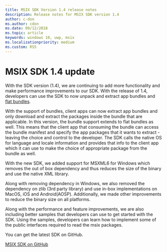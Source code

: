 ```yaml
---
title: MSIX SDK Version 1.4 release notes
description: Release notes for MSIX SDK version 1.4
author: c-don
ms.author: cdon
ms.date: 09/12/2018
ms.topic: article
keywords: windows 10, uwp, msix
ms.localizationpriority: medium
ms.custom: RS5
---
```


# MSIX SDK 1.4 update

With the SDK version (1.4), we are continuing to add more functionality and make performance improvements to our SDK.  With the release of 1.4, developers can use the SDK to now unpack and extract app bundles and [flat bundles](https://docs.microsoft.com/en-us/windows/uwp/packaging/flat-bundles?context=/windows/msix/render). 

With the support of bundles, client apps can now extract app bundles and only download and extract the packages inside the bundle that are applicable. In this version, the bundle support extends to flat bundles as well. This means that the client app that consuming the bundle can access the bundle manifest and specify the app packages that it wants to extract - leaving the choice and control to the developer. The SDK calls the native OS for language and locale information and provides that info to the client app which it can use to make the choice of appropriate package from the bundle as well.

With the new SDK, we added support for MSXML6 for Windows which removes the out of box dependency and thus reduces the size of the binary and use the native XML library. 

Along with removing dependency in Windows, we also removed the dependency on zlib (3rd party library) and use in-box implementations on MacOS, iOS and Android(AOSP).  Additionally, we made other improvements to reduce the binary size on all platforms. 

Along with the performance and feature improvements, we are also including better samples that developers can use to get started with the SDK. Using the samples, developers can learn how to implement some of the public interfaces required to read the msix packages. 

You can get the latest SDK on GitHub. 

<div class="nextstepaction"><p><a class="x-hidden-focus" href="https://github.com/Microsoft/msix-packaging" data-linktype="external">MSIX SDK on GitHub</a></p></div>

